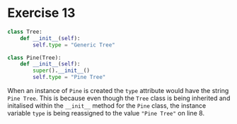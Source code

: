 # Exercise 13

```python
class Tree:
    def __init__(self):
        self.type = "Generic Tree"

class Pine(Tree):
    def __init__(self):
        super().__init__()
        self.type = "Pine Tree"
```

When an instance of `Pine` is created the `type` attribute would have the string `Pine Tree`. This is because even though the `Tree` class is being inherited and initalised within the `__init__` method for the `Pine` class, the instance variable `type` is being reassigned to the value `"Pine Tree"` on line 8.